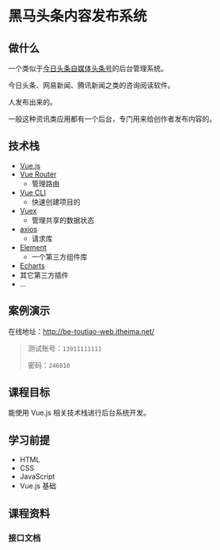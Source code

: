 # 黑马头条内容发布系统

## 做什么

一个类似于[今日头条自媒体头条号](http://mp.toutiao.com/profile_v3/index)的后台管理系统。

今日头条、网易新闻、腾讯新闻之类的咨询阅读软件。

人发布出来的。

一般这种资讯类应用都有一个后台，专门用来给创作者发布内容的。

## 技术栈

- [Vue.js](https://cn.vuejs.org/)
- [Vue Router](https://router.vuejs.org/)
  - 管理路由
- [Vue CLI](https://cli.vuejs.org/)
  - 快速创建项目的
- [Vuex](https://vuex.vuejs.org/zh/)
  - 管理共享的数据状态
- [axios](https://github.com/axios/axios)
  - 请求库
- [Element](https://element.eleme.io/)
  - 一个第三方组件库
- [Echarts](https://echarts.baidu.com/)
- 其它第三方插件
- ...

## 案例演示

在线地址：http://be-toutiao-web.itheima.net/

> 测试账号：`13911111111`
>
> 密码：`246810`

## 课程目标

能使用 Vue.js 相关技术栈进行后台系统开发。

## 学习前提

- HTML
- CSS
- JavaScript
- Vue.js 基础

## 课程资料

### 接口文档